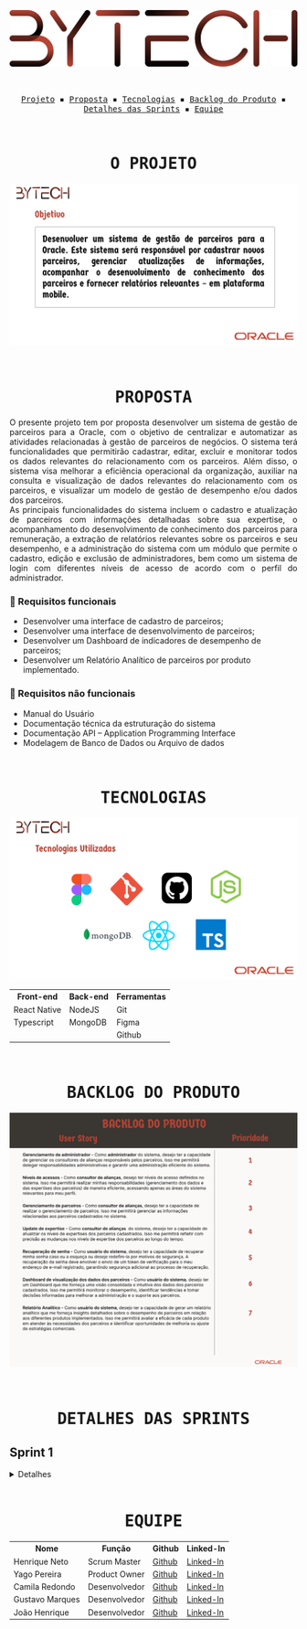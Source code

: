 <p align="center"> <img src="/readme/Logo.png" alt="Equipe bytech"/></p>
<br>
<p align="center">
  <samp>
    <a href="#o-projeto">Projeto</a> ▪️
    <a href="#proposta">Proposta</a> ▪️
    <a href="#tecnologias">Tecnologias</a> ▪️
    <a href="#backlog-do-produto">Backlog do Produto</a> ▪️
    <a href="#detalhes-das-sprints">Detalhes das Sprints</a> ▪️
    <a href="#equipe">Equipe</a>
    
  </samp>
</p>

<br>

<h1 align="center"><samp>O PROJETO</samp></h1>

![Equipe bytech](/readme/objetivo.png)

<br>
<h1 align="center"><samp>PROPOSTA</samp></h1>

<p align = "justify"> O presente projeto tem por proposta desenvolver um sistema de gestão de parceiros para a Oracle, com o objetivo de centralizar e automatizar as atividades relacionadas à gestão de parceiros de negócios. O sistema terá funcionalidades que permitirão cadastrar, editar, excluir e monitorar todos os dados relevantes do relacionamento com os parceiros. Além disso, o sistema visa melhorar a eficiência operacional da organização, auxiliar na consulta e visualização de dados relevantes do relacionamento com os parceiros, e visualizar um modelo de gestão de desempenho e/ou dados dos parceiros. <br>
As principais funcionalidades do sistema incluem o cadastro e atualização de parceiros com informações detalhadas sobre sua expertise, o acompanhamento do desenvolvimento de conhecimento dos parceiros para remuneração, a extração de relatórios relevantes sobre os parceiros e seu desempenho, e a administração do sistema com um módulo que permite o cadastro, edição e exclusão de administradores, bem como um sistema de login com diferentes níveis de acesso de acordo com o perfil do administrador. </p>

### 📖 Requisitos funcionais
+ Desenvolver uma interface de cadastro de parceiros;
+ Desenvolver uma interface de desenvolvimento de parceiros;
+ Desenvolver um Dashboard de indicadores de desempenho de parceiros;
+ Desenvolver um Relatório Analítico de parceiros por produto implementado.


### 🔖 Requisitos não funcionais
+ Manual do Usuário
+ Documentação técnica da estruturação do sistema
+ Documentação API – Application Programming Interface
+ Modelagem de Banco de Dados ou Arquivo de dados
<br>

<h1 align="center"><samp>TECNOLOGIAS</samp></h1>

![Equipe bytech](/readme/tecnologias.png)

<table align="center">
  <tr>
    <th><b>Front-end</b></th>
    <th><b>Back-end</b></th>
    <th><b>Ferramentas</b></th>
  </tr>
  <tr>
    <td>React Native</td>
    <td>NodeJS</td>
    <td>Git</td>
  </tr>
  <tr>
    <td>Typescript</td>
    <td>MongoDB</td>
    <td>Figma</td>
  </tr>
  <tr>
    <td></td>
    <td></td>
    <td>Github</td>
  </tr>
</table>

<br>
<h1 align="center"><samp>BACKLOG DO PRODUTO</samp></h1>

![Equipe bytech](/readme/backlogProduto.png)

<br>
<h1 align="center"><samp>DETALHES DAS SPRINTS</samp></h1>
<h2>Sprint 1</h2>
<details>
  <summary>Detalhes</summary>
  <h3 align="center">Backlog da Sprint</h3>

![Equipe bytech](/readme/backlogSprint1.png)

   <br>

 <h3 align="center">Critérios de aceitação</h3>

![Equipe bytech](/readme/criterioAceitacaoSprint1.png)

   <br>

   <h3 align="center">Burndown</h3>

![Equipe bytech](/readme/burndownSprint1.png)

   <br>
</details>

<br>

<h1 align="center"><samp>EQUIPE</samp></h1>

<table align="center">
  <tr>
    <th><b>Nome</b></th>
    <th><b>Função</b></th>
    <th><b>Github</b></th>
    <th><b>Linked-In</b></th>
  </tr>
 <tr>
    <td>Henrique Neto</td>
    <td>Scrum Master</td>
    <td><a href="https://github.com/henriqFerreira">Github</a></td>
    <td><a href="https://www.linkedin.com/in/henriquepfneto/">Linked-In</a></td>
  </tr>
   <tr>
    <td>Yago Pereira</td>
    <td>Product Owner</td>
    <td><a href="https://github.com/YagoPSilva">Github</a></td>
    <td><a href="https://www.linkedin.com/in/yago-pereira21/">Linked-In</a></td>
  </tr>
  <tr>
    <td>Camila Redondo</td>
    <td>Desenvolvedor</td>
    <td><a href="https://github.com/CamilaRedondo">Github</a></td>
    <td><a href="https://www.linkedin.com/in/camila-silveira-redondo-7941631ab/">Linked-In</a></td>
  </tr>
  <tr>
    <td>Gustavo Marques</td>
    <td>Desenvolvedor</td>
    <td><a href="https://github.com/gusta7597">Github</a></td>
    <td><a href="https://www.linkedin.com/in/gustavo-marques-lima-695b331a2/">Linked-In</a></td>
  </tr>
  <tr>
    <td>João Henrique</td>
    <td>Desenvolvedor</td>
    <td><a href="https://github.com/JoaoHenrique7">Github</a></td>
    <td><a href="https://www.linkedin.com/in/jo%C3%A3o-henrique-trist%C3%A3o-b63385207/">Linked-In</a></td>
  </tr>
</table>